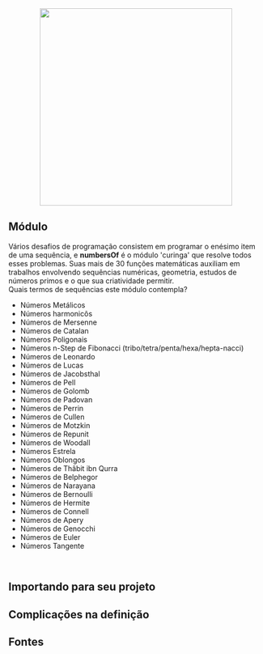 <div align="center">
<img width=380px height=390px src="https://user-images.githubusercontent.com/110111018/214122638-0f3eedf1-4ef8-46af-9eca-a4758bbb32a6.png"/>
</div>

<h2>Módulo</h2>
<p>
Vários desafios de programação consistem em programar o enésimo item de uma sequência, e <strong>numbersOf</strong> é o módulo 'curinga' que resolve todos esses problemas. Suas mais de 30 funções matemáticas auxiliam em trabalhos envolvendo sequências numéricas, geometria, estudos de números primos e o que sua criatividade permitir. 
<br>
Quais termos de sequências este módulo contempla?
<ul>
<li>Números Metálicos</li>
<li>Números harmonicôs</li>
<li>Números de Mersenne</li>
<li>Números de Catalan</li>
<li>Números Poligonais</li>
<li>Números n-Step de Fibonacci (tribo/tetra/penta/hexa/hepta-nacci)</li>
<li>Números de Leonardo</li>
<li>Números de Lucas</li>
<li>Números de Jacobsthal</li>
<li>Números de Pell</li>
<li>Números de Golomb</li>
<li>Números de Padovan</li>
<li>Números de Perrin</li>
<li>Números de Cullen</li>
<li>Números de Motzkin</li>
<li>Números de Repunit</li>
<li>Números de Woodall</li>
<li>Números Estrela</li>
<li>Números Oblongos</li>
<li>Números de Thâbit ibn Qurra</li>
<li>Números de Belphegor</li>
<li>Números de Narayana</li>
<li>Números de Bernoulli</li>
<li>Números de Hermite</li>
<li>Números de Connell</li>
<li>Números de Apery</li>
<li>Números de Genocchi</li>
<li>Números de Euler</li>
<li>Números Tangente</li>
</ul>
</p>
<br>
<h2>Importando para seu projeto</h2>
<h2>Complicações na definição</h2>
<h2>Fontes</h2>
